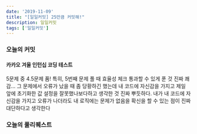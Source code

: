 ```yaml
---
date: '2019-11-09'
title: "[일일커밋] 25만큼 커밋해!"
description: 일일커밋
tags: ['일일커밋']
---
```


### 오늘의 커밋

#### 카카오 겨울 인턴십 코딩 테스트
5문제 중 4.5문제 품!
특히, 5번째 문제 풀 때 효율성 체크 통과할 수 있게 푼 것 진짜 쾌감...
그 문제에서 오류가 났을 때 좀 당황하긴 했는데 내 코드에 자신감을 가지고 
제일 앞에 초기화한 값 설정을 잘못했나보다하고 생각한 것 진짜 뿌듯하다.
내가 내 코드에 자신감을 가지고 오류가 나더라도 내 로직에는 문제가 없음을 확신을 할 수 있는 점이 진짜 대단하다고 생각한다

### 오늘의 풀리퀘스트